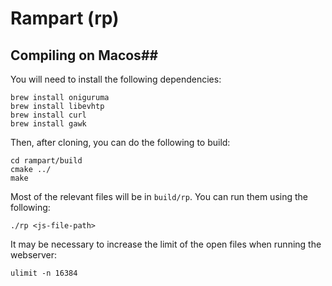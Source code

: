 # Rampart (rp) #

## Compiling on Macos##

You will need to install the following dependencies:

```
brew install oniguruma
brew install libevhtp
brew install curl
brew install gawk
```

Then, after cloning, you can do the following to build:

```
cd rampart/build
cmake ../
make
```

Most of the relevant files will be in `build/rp`. You can run them using the following: 

```
./rp <js-file-path>
```
It may be necessary to increase the limit of the open files when running the webserver:
```
ulimit -n 16384
```

